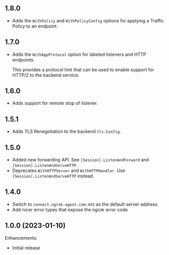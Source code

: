 ## 1.8.0
- Adds the `WithPolicy` and `WithPolicyConfig` options for applying a Traffic Policy to an endpoint.

## 1.7.0

- Adds the `WithAppProtocol` option for labeled listeners and HTTP endpoints.

  This provides a protocol hint that can be used to enable support for HTTP/2 to
  the backend service.

## 1.6.0

- Adds support for remote stop of listener.

## 1.5.1

- Adds TLS Renegotiation to the backend `tls.Config`.

## 1.5.0

- Added new forwarding API. See `[Session].ListenAndForward` and `[Session].ListenAndServeHTTP`.
- Deprecates `WithHTTPServer` and `WithHTTPHandler`. Use `[Session].ListenAndServeHTTP` instead.

## 1.4.0

- Switch to `connect.ngrok-agent.com:443` as the default server address
- Add nicer error types that expose the ngrok error code

## 1.0.0 (2023-01-10)

Enhancements:

- Initial release
